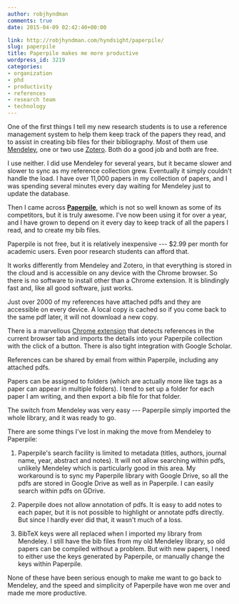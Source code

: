 ```yaml
---
author: robjhyndman
comments: true
date: 2015-04-09 02:42:40+00:00

link: http://robjhyndman.com/hyndsight/paperpile/
slug: paperpile
title: Paperpile makes me more productive
wordpress_id: 3219
categories:
- organization
- phd
- productivity
- references
- research team
- technology
---
```


One of the first things I tell my new research students is to use a reference management system to help them keep track of the papers they read, and to assist in creating bib files for their bibliography. Most of them use [Mendeley](https://www.mendeley.com/), one or two use [Zotero](https://www.zotero.org/). Both do a good job and both are free.

I use neither. I did use Mendeley for several years, but it became slower and slower to sync as my reference collection grew. Eventually it simply couldn't handle the load. I have over 11,000 papers in my collection of papers, and I was spending several minutes every day waiting for Mendeley just to update the database.

Then I came across [**Paperpile**](https://paperpile.com/), which is not so well known as some of its competitors, but it is truly awesome. I've now been using it for over a year, and I have grown to depend on it every day to keep track of all the papers I read, and to create my bib files.<!-- more -->

Paperpile is not free, but it is relatively inexpensive --- $2.99 per month for academic users. Even poor research students can afford that.

It works differently from Mendeley and Zotero, in that everything is stored in the cloud and is accessible on any device with the Chrome browser. So there is no software to install other than a Chrome extension. It is blindingly fast and, like all good software, just works.

Just over 2000 of my references have attached pdfs and they are accessible on every device. A local copy is cached so if you come back to the same pdf later, it will not download a new copy.

There is a marvellous [Chrome extension](https://chrome.google.com/webstore/detail/paperpile-extension/bomfdkbfpdhijjbeoicnfhjbdhncfhig) that detects references in the current browser tab and imports the details into your Paperpile collection with the click of a button. There is also tight integration with Google Scholar.

References can be shared by email from within Paperpile, including any attached pdfs.

Papers can be assigned to folders (which are actually more like tags as a paper can appear in multiple folders). I tend to set up a folder for each paper I am writing, and then export a bib file for that folder.

The switch from Mendeley was very easy --- Paperpile simply imported the whole library, and it was ready to go.

There are some things I've lost in making the move from Mendeley to Paperpile:




    
  1. Paperpile's search facility is limited to metadata (titles, authors, journal name, year, abstract and notes). It will not allow searching within pdfs, unlikely Mendeley which is particularly good in this area. My workaround is to sync my Paperpile library with Google Drive, so all the pdfs are stored in Google Drive as well as in Paperpile. I can easily search within pdfs on GDrive.

    
  2. Paperpile does not allow annotation of pdfs. It is easy to add notes to each paper, but it is not possible to highlight or annotate pdfs directly. But since I hardly ever did that, it wasn't much of a loss.

    
  3. BibTeX keys were all replaced when I imported my library from Mendeley. I still have the bib files from my old Mendeley library, so old papers can be compiled without a problem. But with new papers, I need to either use the keys generated by Paperpile, or manually change the keys within Paperpile.



None of these have been serious enough to make me want to go back to Mendeley, and the speed and simplicity of Paperpile have won me over and made me more productive.
